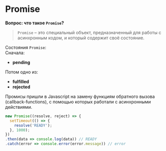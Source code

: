 # Promise
**Вопрос: что такое `Promise`?**

> `Promise` – это специальный объект, предназначенный для работы с асинхронным кодом, и который содержит своё состояние.

Состояния `Promise`:  
Сначала:
- **pending**  

Потом одно из:
- **fulfilled**
- **rejected**

Промисы пришли в Javascript на замену функциям обратного вызова (callback-functions), с помощью которых работали с асинхронными действиями.

```javascript
new Promise((resolve, reject) => {
  setTimeout(() => {
    resolve('READY');
  }, 1000);
})
.then(data => console.log(data)) // READY
.catch(error => console.error(error.message)) // error
```
